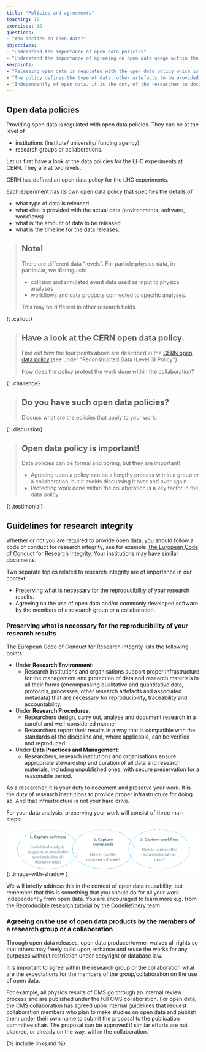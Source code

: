 ```yaml
---
title: "Policies and agreements"
teaching: 10
exercises: 10
questions:
- "Who decides on open data?"
objectives:
- "Understand the importance of open data policies"
- "Understand the importance of agreeing on open data usage within the group/collaboration"
keypoints:
- "Releasing open data is regulated with the open data policy which is a written document agreed upon by all stakeholders."
- "The policy defines the type of data, other artefacts to be provided with the actual data, the amount of data, and the timeline for the data releases."
- "Independently of open data, it is the duty of the researcher to document and preserve the research work."
---
```


## Open data policies

Providing open data is regulated with open data policies. They can be at the level of

- institutions (institute/ university/ funding agency)
- research groups or collaborations.

Let us first have a look at the data policies for the LHC experiments at CERN. They are at two levels.

CERN has defined an open data policy for the LHC experiments.

Each experiment has its own open data policy that specifies the details of

- what type of data is released
- what else is provided with the actual data (environments, software, workflows)
- what is the amount of data to be released
- what is the timeline for the data releases.

> ## Note!
>
> There are different data "levels". For particle physics data, in particular, we distinguish:
>
> - collision and simulated event data used as input to physics analyses
> - workflows and data products connected to specific analyses.
>
> This may be different in other research fields.
>
{: .callout}

> ## Have a look at the CERN open data policy.
>
> Find out how the four points above are described in the [CERN open data policy](http://cds.cern.ch/record/2745133/files/CERN-OPEN-2020-013.pdf?version=1) (see under "Reconstructed Data (Level 3) Policy").
>
> How does the policy protect the work done within the collaboration?
>
{: .challenge}

> ## Do you have such open data policies?
>
> Discuss what are the policies that apply to your work.
>
{: .discussion}

> ## Open data policy is important!
>
> Data policies can be formal and boring, but they are important! 
>
> - Agreeing upon a policy can be a lengthy process within a group or a collaboration, but it avoids discussing it over and over again.
> - Protecting work done within the collaboration is a key factor in the data policy.
>
{: .testimonial}


## Guidelines for research integrity

Whether or not you are required to provide open data, you should follow a code of conduct for research integrity, see for example [The European Code of Conduct for
Research Integrity](http://www.allea.org/wp-content/uploads/2017/03/ALLEA-European-Code-of-Conduct-for-Research-Integrity-2017-1.pdf). Your institutions may have similar documents.

Two separate topics related to research integrity are of importance in our context:

- Preserving what is necessary for the reproducibility of your research results.
- Agreeing on the use of open data and/or commonly developed software by the members of a research group or a collaboration.

### Preserving what is necessary for the reproducibility of your research results

The European Code of Conduct for Research Integrity lists the following points:

- Under **Research Environment**: 
  - Research institutions and organisations support proper infrastructure for the management and protection of data and research materials in all their forms (encompassing qualitative and quantitative data, protocols, processes, other research artefacts and associated metadata) that are necessary for reproducibility, traceability and accountability.
- Under **Research Procedures**:
  - Researchers design, carry out, analyse and document research in a careful and well-considered manner
  - Researchers report their results in a way that is compatible with the standards of the discipline and, where applicable, can be verified and reproduced.
- Under **Data Practices and Management**:
  - Researchers, research institutions and organisations ensure appropriate stewardship and curation of all data and research materials, including unpublished ones, with secure preservation for a reasonable period.

As a researcher, it is your duty to document and preserve your work. It is the duty of research institutions to provide proper infrastructure for doing so. And that infrastructure is not your hard drive. 

For your data analysis, preserving your work will consist of three main steps:

![3 steps of analysis preservation: 1. capture software, 2. capture commands, 3. capture workflows](../fig/analysis-preservation.png){: .image-with-shadow }

We will briefly address this in the context of open data reusability, but remember that this is something that you should do for all your work independently from open data. You are encouraged to learn more e.g. from the [Reproducible research tutorial](https://coderefinery.github.io/reproducible-research/) by the [CodeRefinery](https://coderefinery.org/) team.

### Agreeing on the use of open data products by the members of a research group or a collaboration

Through open data releases, open data producer/owner waives all rights so that others may freely build upon, enhance and reuse the works for any purposes without restriction under copyright or database law.

It is important to agree within the research group or the collaboration what are the expectations for the members of the group/collaboration on the use of open data. 

For example, all physics results of CMS go through an internal review process and are published under the full CMS collaboration. For open data, the CMS collaboration has agreed upon internal guidelines that request collaboration members who plan to make studies on open data and publish them under their own name to submit the proposal to the publication committee chair. The proposal can be approved if similar efforts are not planned, or already on the way, within the collaboration.

{% include links.md %}


